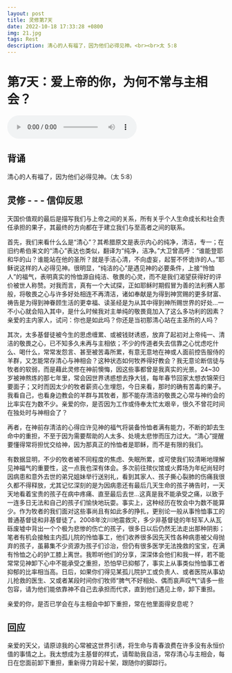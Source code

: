 ```yaml
---
layout: post
title: 灵修第7天
date: 2022-10-18 17:33:28 +0800
img: 21.jpg
tags: Rest
description: 清心的人有福了，因为他们必得见神。<br><br>太 5:8
---
```

# 第7天：爱上帝的你，为何不常与主相会？

<audio controls>
  <source src="/audios/第7日记得与主常相依！.wav" type="audio/mpeg">
</audio>


## 背诵

清心的人有福了，因为他们必得见神。（太 5:8）

## 灵修 - - - 信仰反思

天国价值观的最后是描写我们与上帝之间的关系，所有关乎个人生命成长和社会责任承担的果子，其最终的方向都在于建立我们与至高者之间的联系。

首先，我们来看什么么是“清心”？其希腊原文是表示内心的纯净，清洁，专一；在旧约希伯来文的“清心”表达也类似，翻译为“纯净，洁净。”大卫曾高呼：“谁能登耶和华的山？谁能站在他的圣所？就是手洁心清，不向虚妄，起誓不怀诡诈的人。”耶稣说这样的人必得见神。很明显，“纯洁的心”是遇见神的必要条件，上接“怜恤人”的福气，表明真实的怜恤源自纯洁、敬畏的心灵，而不是我们渴望获得好的评价被世人称赞。对我而言，真有一个大试探，正如耶稣时期假冒为善的法利赛人那般，将敬畏之心与许多好处相连不再清洁，诸如奉献是为得到神赏赐的更多财富、祷告是为得到神眷顾生活的更幸福、读圣经是为从其中得到神所赐世界的好处...一不小心就会陷入其中，是什么时候我对主单纯的敬畏竟加入了这么多功利的因素？亲爱的主内家人，试问：你也是如此吗？你还是当初那清心站在主圣所的人吗？

其次，太多基督徒被今生的思虑缠累、或被钱财诱惑，放弃了起初对上帝纯一、清洁的敬畏之心，已不知多久未再与主相依；不少的传道者失去信靠之心忧虑吃什么、喝什么，常常发怨言、甚至被苦毒所累，有意无意地在神或人面前控告服侍的羊群，又怎能常存清心与神相会？这种状态如何牧养得好教会？我无意论断信徒与牧者的软弱，而是藉此灵修在神前懊悔，因这些事都曾是我真实的光景。24~30岁被神熬炼的那七年里，常会因世界诱惑想去挣大钱，每年春节回家太想衣锦荣归要面子；又时而因太少的牧者薪资心生埋怨，今日来看，那时的确有苦毒的果子。我看自己，也看身边教会的羊群与其牧者，那不能存清洁的敬畏之心常与神约会的比率实在为数不少。亲爱的你，是否因为工作或侍奉太忙太艰辛，很久不曾花时间在独处时与神相会了？

再者，在神前存清洁的心得应许见神的福气将装备怜恤者满有能力，不断的卸去生命中的重担，不至于因为需要帮助的人太多、处境太悲惨而压力过大。“清心”提醒要懂得常将担忧交给神，因为那真正的怜恤者是耶稣，而不是有限的我们。

有数据显明，不少的牧者被不同程度的焦虑、失眠所累，或可使我们较清晰地理解见神福气的重要性，这一点我也深有体会。多次前往殡仪馆或火葬场为年纪尚轻时因病患和意外去世的弟兄姐妹举行送别礼，看到其家人、孩子撕心裂肺的伤痛我很久都不得释放，尤其记忆深刻的是为因病患还有最后几天生命的孩子祷告时，一天天地看着宝贵的孩子在病中疼痛、直至最后去世...这真是我不能承受之痛，以致于一连多日无法和自己的孩子们愉快地玩耍。事实上，这种经历在牧会中为数不能算少。作为牧者的我们面对这些事尚且有如此多的挣扎，更别论一般从事怜恤事工的普通基督徒和非基督徒了。2008年汶川地震救灾，多少非基督徒的年轻军人从瓦砾废墟中背出一个个极为悲惨的伤亡的孩子，很多日以后仍然无法走出那种阴影；笔者有机会接触主内孤儿院的怜恤事工，他们收养很多因先天性各种病患被父母抛弃的孩子，虽募集不少资源为孩子们诊治，但仍有很多医学无法挽救的宝宝，在满有怜恤之心的护工膝上离世。我聆听他们的分享，深深体会他们和我一样，若不能常常见神卸下心中不能承受之重担，恐怕早已抑郁了，事实上从事类似怜恤事工者抑郁的比率相当高。日后，如果你们得见某孤儿院护工或负责人、或者医院从事幼儿抢救的医生、又或者某段时间你们牧师“脾气不好相处、偶而哀声叹气”请多一些包容，请为他们能依靠神不自己去承担而代求，直到他们遇见上帝，卸下重担。

亲爱的你，是否已学会在与主相会中卸下重担，常在他里面得安息呢？

## 回应

亲爱的天父，请原谅我的心常被这世界引诱，将生命与青春浪费在许多没有永恒价值的事情之上。我太想成为主基督的样式，请帮助我自洁，常存清心与主相会，每日在您面前卸下重担，重新得力背起十架，跟随你的脚踪行。
